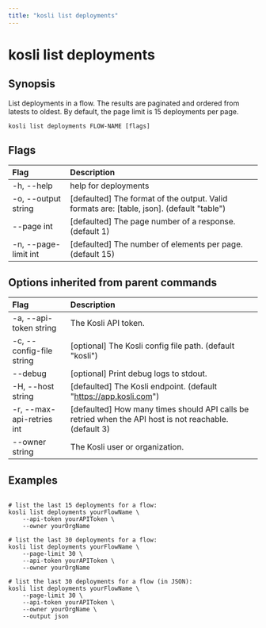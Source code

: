 ```yaml
---
title: "kosli list deployments"
---
```


# kosli list deployments

## Synopsis

List deployments in a flow.
The results are paginated and ordered from latests to oldest. 
By default, the page limit is 15 deployments per page.


```shell
kosli list deployments FLOW-NAME [flags]
```

## Flags
| Flag | Description |
| :--- | :--- |
|    -h, --help  |  help for deployments  |
|    -o, --output string  |  [defaulted] The format of the output. Valid formats are: [table, json]. (default "table")  |
|        --page int  |  [defaulted] The page number of a response. (default 1)  |
|    -n, --page-limit int  |  [defaulted] The number of elements per page. (default 15)  |


## Options inherited from parent commands
| Flag | Description |
| :--- | :--- |
|    -a, --api-token string  |  The Kosli API token.  |
|    -c, --config-file string  |  [optional] The Kosli config file path. (default "kosli")  |
|        --debug  |  [optional] Print debug logs to stdout.  |
|    -H, --host string  |  [defaulted] The Kosli endpoint. (default "https://app.kosli.com")  |
|    -r, --max-api-retries int  |  [defaulted] How many times should API calls be retried when the API host is not reachable. (default 3)  |
|        --owner string  |  The Kosli user or organization.  |


## Examples

```shell

# list the last 15 deployments for a flow:
kosli list deployments yourFlowName \
	--api-token yourAPIToken \
	--owner yourOrgName

# list the last 30 deployments for a flow:
kosli list deployments yourFlowName \
	--page-limit 30 \
	--api-token yourAPIToken \
	--owner yourOrgName

# list the last 30 deployments for a flow (in JSON):
kosli list deployments yourFlowName \
	--page-limit 30 \
	--api-token yourAPIToken \
	--owner yourOrgName \
	--output json

```


